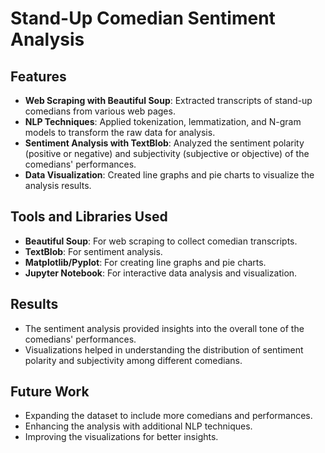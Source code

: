 
# Stand-Up Comedian Sentiment Analysis

## Features

- **Web Scraping with Beautiful Soup**: Extracted transcripts of stand-up comedians from various web pages.
- **NLP Techniques**: Applied tokenization, lemmatization, and N-gram models to transform the raw data for analysis.
- **Sentiment Analysis with TextBlob**: Analyzed the sentiment polarity (positive or negative) and subjectivity (subjective or objective) of the comedians' performances.
- **Data Visualization**: Created line graphs and pie charts to visualize the analysis results.

## Tools and Libraries Used

- **Beautiful Soup**: For web scraping to collect comedian transcripts.
- **TextBlob**: For sentiment analysis.
- **Matplotlib/Pyplot**: For creating line graphs and pie charts.
- **Jupyter Notebook**: For interactive data analysis and visualization.

## Results

- The sentiment analysis provided insights into the overall tone of the comedians' performances.
- Visualizations helped in understanding the distribution of sentiment polarity and subjectivity among different comedians.

## Future Work

- Expanding the dataset to include more comedians and performances.
- Enhancing the analysis with additional NLP techniques.
- Improving the visualizations for better insights.
